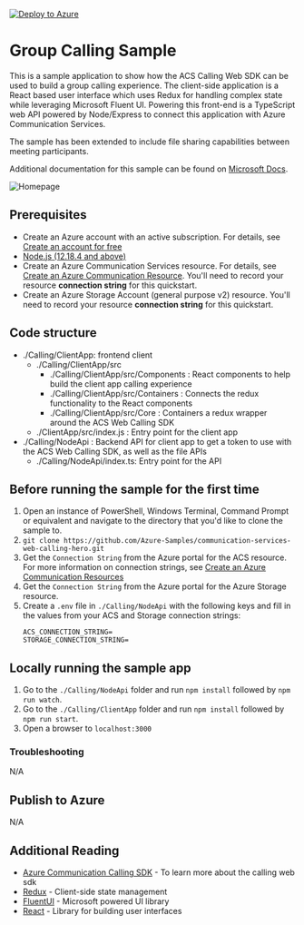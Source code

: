 [![Deploy to Azure](https://aka.ms/deploytoazurebutton)](https://portal.azure.com/#create/Microsoft.Template/uri/https%3A%2F%2Fraw.githubusercontent.com%2FAzure-Samples%2Fcommunication-services-web-calling-hero%2Fmain%2Fdeploy%2Fazuredeploy.json)

# Group Calling Sample

This is a sample application to show how the ACS Calling Web SDK can be used to build a group calling experience. 
The client-side application is a React based user interface which uses Redux for handling complex state while leveraging Microsoft Fluent UI. 
Powering this front-end is a TypeScript web API powered by Node/Express to connect this application with Azure Communication Services.

The sample has been extended to include file sharing capabilities between meeting participants.

Additional documentation for this sample can be found on [Microsoft Docs](https://docs.microsoft.com/azure/communication-services/samples/calling-hero-sample).

![Homepage](./Media/homepage-sample-calling.png)

## Prerequisites

- Create an Azure account with an active subscription. For details, see [Create an account for free](https://azure.microsoft.com/free/?WT.mc_id=A261C142F)
- [Node.js (12.18.4 and above)](https://nodejs.org/en/download/)
- Create an Azure Communication Services resource. For details, see [Create an Azure Communication Resource](https://docs.microsoft.com/azure/communication-services/quickstarts/create-communication-resource). You'll need to record your resource **connection string** for this quickstart.
- Create an Azure Storage Account (general purpose v2) resource. You'll need to record your resource **connection string** for this quickstart.

## Code structure

- ./Calling/ClientApp: frontend client
	- ./Calling/ClientApp/src
		- ./Calling/ClientApp/src/Components : React components to help build the client app calling experience
		- ./Calling/ClientApp/src/Containers : Connects the redux functionality to the React components
		- ./Calling/ClientApp/src/Core : Containers a redux wrapper around the ACS Web Calling SDK
	- ./ClientApp/src/index.js : Entry point for the client app
- ./Calling/NodeApi : Backend API for client app to get a token to use with the ACS Web Calling SDK, as well as the file APIs
	- ./Calling/NodeApi/index.ts: Entry point for the API

## Before running the sample for the first time
1. Open an instance of PowerShell, Windows Terminal, Command Prompt or equivalent and navigate to the directory that you'd like to clone the sample to.
2. `git clone https://github.com/Azure-Samples/communication-services-web-calling-hero.git`
3. Get the `Connection String` from the Azure portal for the ACS resource. For more information on connection strings, see [Create an Azure Communication Resources](https://docs.microsoft.com/azure/communication-services/quickstarts/create-communication-resource)
4. Get the `Connection String` from the Azure portal for the Azure Storage resource.
5. Create a `.env` file in `./Calling/NodeApi` with the following keys and fill in the values from your ACS and Storage connection strings:
	```
	ACS_CONNECTION_STRING=
	STORAGE_CONNECTION_STRING=
	```

## Locally running the sample app

1. Go to the `./Calling/NodeApi` folder and run `npm install` followed by `npm run watch`.
2. Go to the `./Calling/ClientApp` folder and run `npm install` followed by `npm run start`.
3. Open a browser to `localhost:3000`

### Troubleshooting

N/A

## Publish to Azure

N/A

## Additional Reading

- [Azure Communication Calling SDK](https://docs.microsoft.com/azure/communication-services/concepts/voice-video-calling/calling-sdk-features) - To learn more about the calling web sdk
- [Redux](https://redux.js.org/) - Client-side state management
- [FluentUI](https://developer.microsoft.com/en-us/fluentui#/) - Microsoft powered UI library
- [React](https://reactjs.org/) - Library for building user interfaces